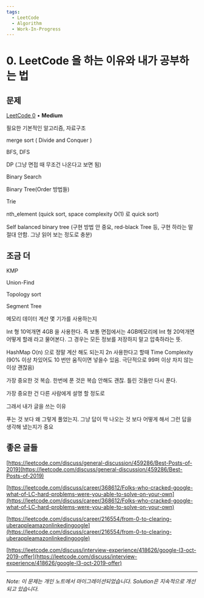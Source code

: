 ```yaml
---
tags:
  - LeetCode
  - Algorithm
  - Work-In-Progress
---
```


# 0. LeetCode 을 하는 이유와 내가 공부하는 법

## 문제

[LeetCode 0](https://leetcode.com/problems/leetcode-을-하는-이유와-내가-공부하는-법/) • **Medium**

필요한 기본적인 알고리즘, 자료구조

merge sort ( Divide and Conquer )

BFS, DFS

DP (그냥 면접 때 무조건 나온다고 보면 됨)

Binary Search

Binary Tree(Order 방법들)

Trie

nth_element (quick sort, space complexity O(1) 로 quick sort)

Self balanced binary tree (구현 방법 안 중요, red-black Tree 등, 구현 하라는 말 절대 안함. 그냥 읽어 보는 정도로 충분)

  

  

## 조금 더

KMP

Union-Find

Topology sort

Segment Tree

  

  

메모리 데이터 계산 몇 기가를 사용하는지

Int 형 10억개면 4GB 을 사용한다. 즉 보통 면접에서는 4GB메모리에 Int 형 20억개면 어떻게 할래 라고 물어본다. 그 경우는 모든 정보를 저장하지 말고 압축하라는 뜻.

HashMap O(n) 으로 정말 계산 해도 되는지 2n 사용한다고 할때 Time Complexity (90% 이상 차있어도 10 번만 움직이면 넣을수 있음. 극단적으로 99퍼 이상 차지 않는 이상 괜찮음)

  

가장 중요한 것 복습. 한번에 푼 것은 복습 안해도 괜찮. 틀린 것들만 다시 푼다.

  

가장 중요한 건 다른 사람에게 설명 할 정도로

그래서 내가 글을 쓰는 이유

푸는 것 보다 왜 그렇게 풀었는지. 그냥 답이 딱 나오는 것 보다 어떻게 해서 그런 답을 생각해 냈는지가 중요

  

  

## 좋은 글들

[https://leetcode.com/discuss/general-discussion/459286/Best-Posts-of-2019](https://leetcode.com/discuss/general-discussion/459286/Best-Posts-of-2019)

[https://leetcode.com/discuss/career/368612/Folks-who-cracked-google-what-of-LC-hard-problems-were-you-able-to-solve-on-your-own](https://leetcode.com/discuss/career/368612/Folks-who-cracked-google-what-of-LC-hard-problems-were-you-able-to-solve-on-your-own)

[https://leetcode.com/discuss/career/216554/from-0-to-clearing-uberappleamazonlinkedingoogle](https://leetcode.com/discuss/career/216554/from-0-to-clearing-uberappleamazonlinkedingoogle)

[https://leetcode.com/discuss/interview-experience/418626/google-l3-oct-2019-offer](https://leetcode.com/discuss/interview-experience/418626/google-l3-oct-2019-offer)

---

*Note: 이 문제는 개인 노트에서 마이그레이션되었습니다. Solution은 지속적으로 개선되고 있습니다.*
